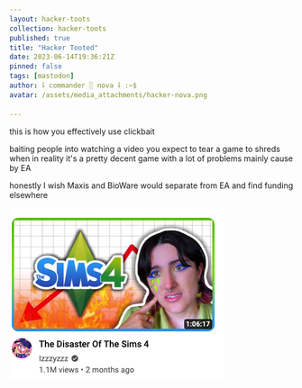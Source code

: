 ```yaml
---
layout: hacker-toots
collection: hacker-toots
published: true
title: "Hacker Tooted"
date: 2023-06-14T19:36:21Z
pinned: false
tags: [mastodon]
author: ⸸ commander ░ nova ⸸ :~$
avatar: /assets/media_attachments/hacker-nova.png

---
```


<p>this is how you effectively use clickbait</p><p>baiting people into watching a video you expect to tear a game to shreds when in reality it&#39;s a pretty decent game with a lot of problems mainly cause by EA</p><p>honestly I wish Maxis and BioWare would separate from EA and find funding elsewhere</p>

![media](/assets/media_attachments/files/110/544/226/143/310/629/original/a3f272e789683316.png)
